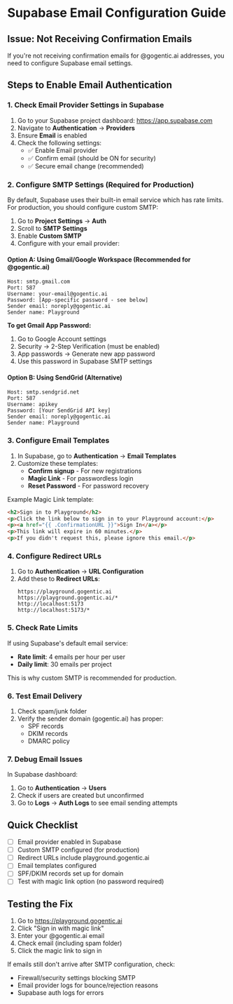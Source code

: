 # Supabase Email Configuration Guide

## Issue: Not Receiving Confirmation Emails

If you're not receiving confirmation emails for @gogentic.ai addresses, you need to configure Supabase email settings.

## Steps to Enable Email Authentication

### 1. Check Email Provider Settings in Supabase

1. Go to your Supabase project dashboard: https://app.supabase.com
2. Navigate to **Authentication** → **Providers**
3. Ensure **Email** is enabled
4. Check the following settings:
   - ✅ Enable Email provider
   - ✅ Confirm email (should be ON for security)
   - ✅ Secure email change (recommended)

### 2. Configure SMTP Settings (Required for Production)

By default, Supabase uses their built-in email service which has rate limits. For production, you should configure custom SMTP:

1. Go to **Project Settings** → **Auth**
2. Scroll to **SMTP Settings**
3. Enable **Custom SMTP**
4. Configure with your email provider:

#### Option A: Using Gmail/Google Workspace (Recommended for @gogentic.ai)
```
Host: smtp.gmail.com
Port: 587
Username: your-email@gogentic.ai
Password: [App-specific password - see below]
Sender email: noreply@gogentic.ai
Sender name: Playground
```

**To get Gmail App Password:**
1. Go to Google Account settings
2. Security → 2-Step Verification (must be enabled)
3. App passwords → Generate new app password
4. Use this password in Supabase SMTP settings

#### Option B: Using SendGrid (Alternative)
```
Host: smtp.sendgrid.net
Port: 587
Username: apikey
Password: [Your SendGrid API key]
Sender email: noreply@gogentic.ai
Sender name: Playground
```

### 3. Configure Email Templates

1. In Supabase, go to **Authentication** → **Email Templates**
2. Customize these templates:
   - **Confirm signup** - For new registrations
   - **Magic Link** - For passwordless login
   - **Reset Password** - For password recovery

Example Magic Link template:
```html
<h2>Sign in to Playground</h2>
<p>Click the link below to sign in to your Playground account:</p>
<p><a href="{{ .ConfirmationURL }}">Sign In</a></p>
<p>This link will expire in 60 minutes.</p>
<p>If you didn't request this, please ignore this email.</p>
```

### 4. Configure Redirect URLs

1. Go to **Authentication** → **URL Configuration**
2. Add these to **Redirect URLs**:
   ```
   https://playground.gogentic.ai
   https://playground.gogentic.ai/*
   http://localhost:5173
   http://localhost:5173/*
   ```

### 5. Check Rate Limits

If using Supabase's default email service:
- **Rate limit**: 4 emails per hour per user
- **Daily limit**: 30 emails per project

This is why custom SMTP is recommended for production.

### 6. Test Email Delivery

1. Check spam/junk folder
2. Verify the sender domain (gogentic.ai) has proper:
   - SPF records
   - DKIM records
   - DMARC policy

### 7. Debug Email Issues

In Supabase dashboard:
1. Go to **Authentication** → **Users**
2. Check if users are created but unconfirmed
3. Go to **Logs** → **Auth Logs** to see email sending attempts

## Quick Checklist

- [ ] Email provider enabled in Supabase
- [ ] Custom SMTP configured (for production)
- [ ] Redirect URLs include playground.gogentic.ai
- [ ] Email templates configured
- [ ] SPF/DKIM records set up for domain
- [ ] Test with magic link option (no password required)

## Testing the Fix

1. Go to https://playground.gogentic.ai
2. Click "Sign in with magic link"
3. Enter your @gogentic.ai email
4. Check email (including spam folder)
5. Click the magic link to sign in

If emails still don't arrive after SMTP configuration, check:
- Firewall/security settings blocking SMTP
- Email provider logs for bounce/rejection reasons
- Supabase auth logs for errors
